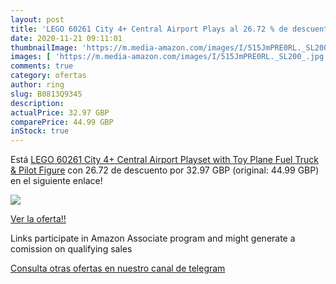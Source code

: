 ```yaml
---
layout: post
title: 'LEGO 60261 City 4+ Central Airport Plays al 26.72 % de descuento'
date: 2020-11-21 09:11:01
thumbnailImage: 'https://m.media-amazon.com/images/I/515JmPRE0RL._SL200_.jpg'
images: [ 'https://m.media-amazon.com/images/I/515JmPRE0RL._SL200_.jpg' ]
comments: true
category: ofertas
author: ring
slug: B0813Q9345
description:
actualPrice: 32.97 GBP
comparePrice: 44.99 GBP
inStock: true
---
```


Está [LEGO 60261 City 4+ Central Airport Playset with Toy Plane  Fuel Truck & Pilot Figure](https://www.amazon.co.uk/dp/B0813Q9345/?tag=redken01-21) con 26.72 de descuento por 32.97 GBP (original: 44.99 GBP) en el siguiente enlace!

[![](https://m.media-amazon.com/images/I/515JmPRE0RL._SL200_.jpg)](https://www.amazon.co.uk/dp/B0813Q9345/?tag=redken01-21)

[Ver la oferta!!](https://www.amazon.co.uk/dp/B0813Q9345/?tag=redken01-21)

Links participate in Amazon Associate program and might generate a comission on qualifying sales

[Consulta otras ofertas en nuestro canal de telegram](https://t.me/s/ofertas25)
